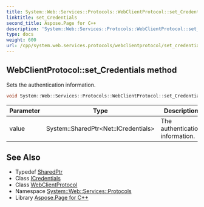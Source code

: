 ```yaml
---
title: System::Web::Services::Protocols::WebClientProtocol::set_Credentials method
linktitle: set_Credentials
second_title: Aspose.Page for C++
description: 'System::Web::Services::Protocols::WebClientProtocol::set_Credentials method. Sets the authentication information in C++.'
type: docs
weight: 600
url: /cpp/system.web.services.protocols/webclientprotocol/set_credentials/
---
```

## WebClientProtocol::set_Credentials method


Sets the authentication information.

```cpp
void System::Web::Services::Protocols::WebClientProtocol::set_Credentials(System::SharedPtr<Net::ICredentials> value)
```


| Parameter | Type | Description |
| --- | --- | --- |
| value | System::SharedPtr\<Net::ICredentials\> | The authentication information. |

## See Also

* Typedef [SharedPtr](../../../system/sharedptr/)
* Class [ICredentials](../../../system.net/icredentials/)
* Class [WebClientProtocol](../)
* Namespace [System::Web::Services::Protocols](../../)
* Library [Aspose.Page for C++](../../../)
